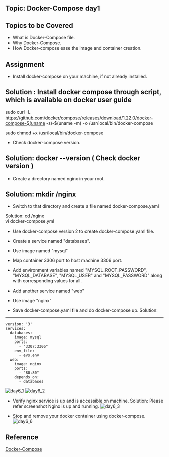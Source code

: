 ## Topic: Docker-Compose day1

Topics to be Covered
------------------------
* What is Docker-Compose file.
* Why Docker-Compose.
* How Docker-compose ease the image and container creation.

Assignment
-------------------
* Install docker-compose on your machine, if not already installed.

Solution :   Install docker compose through script, which is available on docker user guide
------------
sudo curl -L https://github.com/docker/compose/releases/download/1.22.0/docker-compose-$(uname -s)-$(uname -m) -o /usr/local/bin/docker-compose

sudo chmod +x /usr/local/bin/docker-compose

* Check docker-compose version.

Solution:     docker --version  ( Check docker version )
-----------

* Create a directory named nginx in your root.

Solution:    mkdir /nginx
---------- 

* Switch to that directory and create a file named docker-compose.yaml

Solution:   cd /nginx  
          vi docker-compose.yml

             
* Use docker-compose version 2 to create docker-compose.yaml file.
* Create a service named "databases".
* Use image named "mysql"
* Map container 3306 port to host machine 3306 port.
* Add environment variables named "MYSQL_ROOT_PASSWORD", "MYSQL_DATABASE", "MYSQL_USER" and "MYSQL_PASSWORD" along with corresponding values for all.

* Add another service named "web"
* Use image "nginx"
* Save docker-compose.yaml file and do docker-compose up.
Solution:
----------
```
version: '3'
services:
  databases:
    image: mysql
    ports:
      - "3307:3306"
    env_file:
      - evs.env
  web:
    image: nginx
    ports:
      - "80:80" 
    depends_on:
      - databases
```
    
  ![day6_1](https://github.com/kamal24111991/dockerassignment/blob/master/day6/media/day6_1.png)
   ![day6_2](https://github.com/kamal24111991/dockerassignment/blob/master/day6/media/day6_2.png)

* Verify nginx service is up and is accessible on machine.
 Solution:
           Please refer screenshot Nginx is up and running.
       ![day6_3](https://github.com/kamal24111991/dockerassignment/blob/master/day6/media/day6_3.png)
           
* Stop and remove your docker container using docker-compose.
            ![day6_6](https://github.com/kamal24111991/dockerassignment/blob/master/day6/media/day6_6.png)


Reference
-----------------
[Docker-Compose](https://docs.docker.com/compose/overview/)
